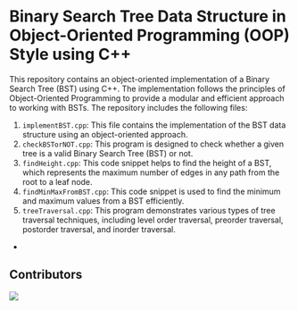 # Binary Search Tree Data Structure in Object-Oriented Programming (OOP) Style using C++

This repository contains an object-oriented implementation of a Binary Search Tree (BST) using C++. The implementation follows the principles of Object-Oriented Programming to provide a modular and efficient approach to working with BSTs. The repository includes the following files:

1. `implementBST.cpp`: This file contains the implementation of the BST data structure using an object-oriented approach.
2. `checkBSTorNOT.cpp`: This program is designed to check whether a given tree is a valid Binary Search Tree (BST) or not.
3. `findHeight.cpp`: This code snippet helps to find the height of a BST, which represents the maximum number of edges in any path from the root to a leaf node.
4. `findMinMaxFromBST.cpp`: This code snippet is used to find the minimum and maximum values from a BST efficiently.
5. `treeTraversal.cpp`: This program demonstrates various types of tree traversal techniques, including level order traversal, preorder traversal, postorder traversal, and inorder traversal.

- <!-- Authors -->
## Contributors
<a href="https://github.com/Alik-Agarwala/C-Plus-Plus-OOP-Binary-Search-Tree/contributors"><img src="https://contrib.rocks/image?repo=Alik-Agarwala/C-Plus-Plus-OOP-Binary-Search-Tree"></a>
